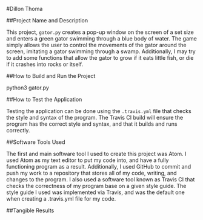#Dillon Thoma

##Project Name and Description

This project, `gator.py` creates a pop-up window on the screen of a set size and enters a green gator swimming through a blue body of water. The game simply allows the user to control the movements of the gator around the screen, imitating a gator swimming through a swamp. Additionally, I may try to add some functions that allow the gator to grow if it eats little fish, or die if it crashes into rocks or itself.

##How to Build and Run the Project

python3 gator.py

##How to Test the Application

Testing the application can be done using the `.travis.yml` file that checks the style and syntax of the program. The Travis CI build will ensure the program has the correct style and syntax, and that it builds and runs correctly.

##Software Tools Used

The first and main software tool I used to create this project was Atom. I used Atom as my text editor to put my code into, and have a fully functioning program as a result. Additionally, I used GitHub to commit and push my work to a repository that stores all of my code, writing, and changes to the program. I also used a software tool known as Travis CI that checks the correctness of my program base on a given style guide. The style guide I used was implemented via Travis, and was the default one when creating a .travis.yml file for my code.

##Tangible Results
